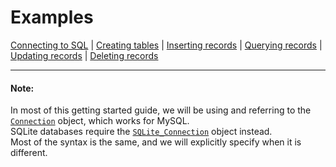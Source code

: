 # Examples

[Connecting to SQL](getting_started/examples/connecting.md) | [Creating tables](getting_started/examples/tables.md) | [Inserting records](getting_started/examples/insert.md) | [Querying records](getting_started/examples/query.md) | [Updating records](getting_started/examples/update.md) | [Deleting records](getting_started/examples/delete.md)

---

#### Note:
In most of this getting started guide, we will be using and referring to the [`Connection`](api_reference/connection.md) object, which works for MySQL.\
SQLite databases require the [`SQLite_Connection`](api_reference/sqlite_connection.md) object instead.\
Most of the syntax is the same, and we will explicitly specify when it is different.